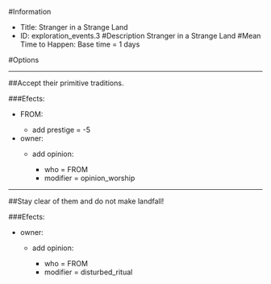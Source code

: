 #Information
 - Title: Stranger in a Strange Land
 - ID: exploration_events.3
#Description
Stranger in a Strange Land
#Mean Time to Happen:
Base time = 1 days

#Options

___
##Accept their primitive traditions.

###Efects:<ul><li>FROM:</li><ul><li>add prestige = -5</li></ul><li>owner:</li><ul><li>add opinion:</li><ul><li>who = FROM</li><li>modifier = opinion_worship</li></ul></ul></ul>

___
##Stay clear of them and do not make landfall!

###Efects:<ul><li>owner:</li><ul><li>add opinion:</li><ul><li>who = FROM</li><li>modifier = disturbed_ritual</li></ul></ul></ul>
